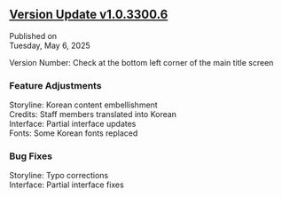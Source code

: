 ## [Version Update v1.0.3300.6](https://store.steampowered.com/news/app/1859910/view/527593710989346206?l=tchinese)

Published on  
Tuesday, May 6, 2025

Version Number: Check at the bottom left corner of the main title screen

### Feature Adjustments

Storyline: Korean content embellishment  
Credits: Staff members translated into Korean  
Interface: Partial interface updates  
Fonts: Some Korean fonts replaced  



### Bug Fixes

Storyline: Typo corrections  
Interface: Partial interface fixes